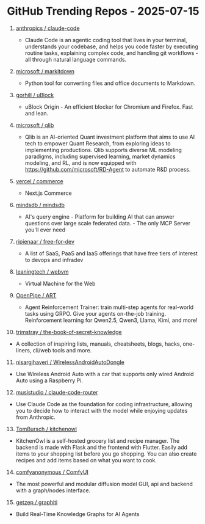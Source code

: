 # GitHub Trending Repos - 2025-07-15

1. [anthropics /    claude-code](https://github.com/anthropics/claude-code)
   - Claude Code is an agentic coding tool that lives in your terminal, understands your codebase, and helps you code faster by executing routine tasks, explaining complex code, and handling git workflows - all through natural language commands.

2. [microsoft /    markitdown](https://github.com/microsoft/markitdown)
   - Python tool for converting files and office documents to Markdown.

3. [gorhill /    uBlock](https://github.com/gorhill/uBlock)
   - uBlock Origin - An efficient blocker for Chromium and Firefox. Fast and lean.

4. [microsoft /    qlib](https://github.com/microsoft/qlib)
   - Qlib is an AI-oriented Quant investment platform that aims to use AI tech to empower Quant Research, from exploring ideas to implementing productions. Qlib supports diverse ML modeling paradigms, including supervised learning, market dynamics modeling, and RL, and is now equipped with https://github.com/microsoft/RD-Agent to automate R&D process.

5. [vercel /    commerce](https://github.com/vercel/commerce)
   - Next.js Commerce

6. [mindsdb /    mindsdb](https://github.com/mindsdb/mindsdb)
   - AI's query engine - Platform for building AI that can answer questions over large scale federated data. - The only MCP Server you'll ever need

7. [ripienaar /    free-for-dev](https://github.com/ripienaar/free-for-dev)
   - A list of SaaS, PaaS and IaaS offerings that have free tiers of interest to devops and infradev

8. [leaningtech /    webvm](https://github.com/leaningtech/webvm)
   - Virtual Machine for the Web

9. [OpenPipe /    ART](https://github.com/OpenPipe/ART)
   - Agent Reinforcement Trainer: train multi-step agents for real-world tasks using GRPO. Give your agents on-the-job training. Reinforcement learning for Qwen2.5, Qwen3, Llama, Kimi, and more!

10. [trimstray /    the-book-of-secret-knowledge](https://github.com/trimstray/the-book-of-secret-knowledge)
   - A collection of inspiring lists, manuals, cheatsheets, blogs, hacks, one-liners, cli/web tools and more.

11. [nisargjhaveri /    WirelessAndroidAutoDongle](https://github.com/nisargjhaveri/WirelessAndroidAutoDongle)
   - Use Wireless Android Auto with a car that supports only wired Android Auto using a Raspberry Pi.

12. [musistudio /    claude-code-router](https://github.com/musistudio/claude-code-router)
   - Use Claude Code as the foundation for coding infrastructure, allowing you to decide how to interact with the model while enjoying updates from Anthropic.

13. [TomBursch /    kitchenowl](https://github.com/TomBursch/kitchenowl)
   - KitchenOwl is a self-hosted grocery list and recipe manager. The backend is made with Flask and the frontend with Flutter. Easily add items to your shopping list before you go shopping. You can also create recipes and add items based on what you want to cook.

14. [comfyanonymous /    ComfyUI](https://github.com/comfyanonymous/ComfyUI)
   - The most powerful and modular diffusion model GUI, api and backend with a graph/nodes interface.

15. [getzep /    graphiti](https://github.com/getzep/graphiti)
   - Build Real-Time Knowledge Graphs for AI Agents

